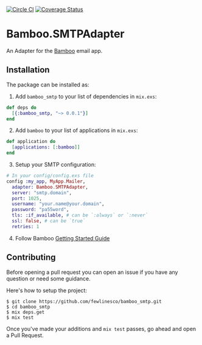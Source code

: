 [![Circle CI](https://circleci.com/gh/fewlinesco/bamboo_smtp.svg?style=svg)](https://circleci.com/gh/fewlinesco/bamboo_smtp)
[![Coverage Status](https://coveralls.io/repos/github/fewlinesco/bamboo_smtp/badge.svg?branch=master)](https://coveralls.io/github/fewlinesco/bamboo_smtp?branch=master)

# Bamboo.SMTPAdapter

An Adapter for the [Bamboo](https://github.com/thoughtbot/bamboo) email app.

## Installation

The package can be installed as:

1. Add `bamboo_smtp` to your list of dependencies in `mix.exs`:

  ```elixir
  def deps do
    [{:bamboo_smtp, "~> 0.0.1"}]
  end
  ```

2. Add `bamboo` to your list of applications in `mix.exs`:

  ```elixir
  def application do
    [applications: [:bamboo]]
  end
  ```

3. Setup your SMTP configuration:

  ```elixir
  # In your config/config.exs file
  config :my_app, MyApp.Mailer,
    adapter: Bamboo.SMTPAdapter,
    server: "smtp.domain",
    port: 1025,
    username: "your.name@your.domain",
    password: "pa55word",
    tls: :if_available, # can be `:always` or `:never`
    ssl: false, # can be `true`
    retries: 1
  ```

4. Follow Bamboo [Getting Started Guide](https://github.com/thoughtbot/bamboo#getting-started)

## Contributing

Before opening a pull request you can open an issue if you have any question or need some guidance.

Here's how to setup the project:

```
$ git clone https://github.com/fewlinesco/bamboo_smtp.git
$ cd bamboo_smtp
$ mix deps.get
$ mix test
```

Once you've made your additions and `mix test` passes, go ahead and open a Pull Request.
